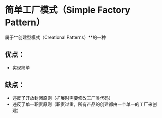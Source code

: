 # 简单工厂模式（Simple Factory Pattern）

属于**创建型模式（Creational Patterns）**的一种

## 优点：

- 实现简单

## 缺点：

- 违反了开放封闭原则（扩展时需要修改工厂类代码）
- 违反了单一职责原则（职责过重，所有产品的创建都由一个单一的工厂来创建）